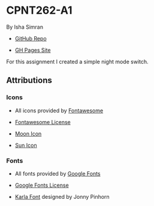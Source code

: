 # CPNT262-A1
By Isha Simran

- [GitHub Repo](https://github.com/IshaSimran/cpnt262-a1)

- [GH Pages Site](https://ishasimran.github.io/cpnt262-a1/)

For this assignment I created a simple night mode switch.

## Attributions

### Icons

- All icons provided by [Fontawesome](https://fontawesome.com/)

- [Fontawesome License](https://fontawesome.com/license/free)

- [Moon Icon](https://fontawesome.com/icons/moon?style=solid)

- [Sun Icon](https://fontawesome.com/icons/sun?style=solid)

### Fonts

- All fonts provided by [Google Fonts](https://fonts.google.com/)

- [Google Fonts License](https://fonts.google.com/about)

- [Karla Font](https://fonts.google.com/specimen/Karla?query=karl&preview.text_type=custom) designed by Jonny Pinhorn